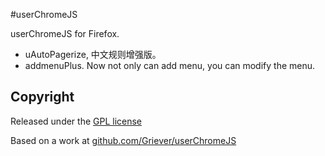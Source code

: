 #userChromeJS

userChromeJS for Firefox.

 - uAutoPagerize, 中文规则增强版。
 - addmenuPlus. Now not only can add menu, you can modify the menu.

## Copyright

 Released under the [GPL license](http://www.gnu.org/copyleft/gpl.html)

 Based on a work at [github.com/Griever/userChromeJS](https://github.com/Griever/userChromeJS)